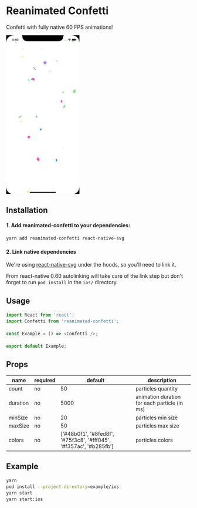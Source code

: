 # Reanimated Confetti

Confetti with fully native 60 FPS animations!

<img src='assets/demo.gif' width=200 />

## Installation

#### 1. Add reanimated-confetti to your dependencies:

```sh
yarn add reanimated-confetti react-native-svg
```

#### 2. Link native dependencies

We're using [react-native-svg](https://github.com/react-native-community/react-native-svg) under the hoods, so you'll need to link it.

From react-native 0.60 autolinking will take care of the link step but don't forget to run `pod install` in the `ios/` directory.

## Usage

```javascript
import React from 'react';
import Confetti from 'reanimated-confetti';

const Example = () => <Confetti />;

export default Example;
```

## Props

| name     | required | default                                                            | description                                  |
| -------- | -------- | ------------------------------------------------------------------ | -------------------------------------------- |
| count    | no       | 50                                                                 | particles quantity                           |
| duration | no       | 5000                                                               | animation duration for each particle (in ms) |
| minSize  | no       | 20                                                                 | particles min size                           |
| maxSize  | no       | 50                                                                 | particles max size                           |
| colors   | no       | ['#48b0f1', '#8fed8f', '#75f3c8', '#fff045', '#f357ac', '#b285fb'] | particles colors                             |

## Example

```sh
yarn
pod install --project-directory=example/ios
yarn start
yarn start:ios
```
